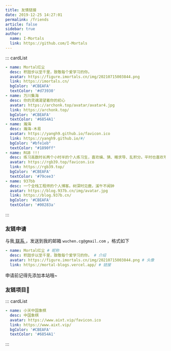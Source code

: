 ```yaml
---
title: 友情链接
date: 2019-12-25 14:27:01
permalink: /friends
article: false
sidebar: true
author: 
  name: I-Mortals
  link: https://github.com/I-Mortals
---
```

<!--
普通卡片列表容器，可用于友情链接、项目推荐、古诗词展示等。
cardList 后面可跟随一个数字表示每行最多显示多少个，选值范围1~4，默认3。在小屏时会根据屏幕宽度减少每行显示数量。
 - name: 麋鹿鲁哟
  desc: 大道至简，知易行难
  avatar: https://cdn.jsdelivr.net/gh/xugaoyi/image_store/blog/20200122153807.jpg # 可选
  link: https://www.cnblogs.com/miluluyo/ # 可选
  bgColor: '#CBEAFA' # 可选，默认var(--bodyBg)。颜色值有#号时请添加单引号
  textColor: '#6854A1' # 可选，默认var(--textColor)
-->

::: cardList

```yaml
- name: Mortal红尘
  desc: 积跬步以至千里，致敬每个爱学习的你。
  avatar: https://figure.imortals.cn/img/20210715003844.png
  link: https://imortals.cn/
  bgColor: '#CBEAFA'
  textColor: '#d73930'
- name: 万川集海
  desc: 你的灵魂渴望着你的初心
  avatar: https://archonk.top/avatar/avatar4.jpg
  link: https://archonk.top/
  bgColor: '#CBEAFA'
  textColor: '#6854A1'
- name: 瀚海
  desc: 瀚海-木易
  avatar: https://yangh9.github.io/favicon.ico
  link: https://yangh9.github.io/#/
  bgColor: "#bfe1eb"
  textColor: "#1890ff"
- name: RGB !!!
  desc: 练习高数时长两个小时半的个人练习生，喜欢编、猜、瞎求导、乱积分。平时也喜欢写写没用的代码。
  avatar: https://rgb39.top/favicon.ico
  link: https://rgb39.top/
  bgColor: '#CBEAFA'
  textColor: '#79cee3'
- name: 937bb
  desc: 一个全栈工程师的个人博客。树深时见鹿，溪午不闻钟
  avatar: https://blog.937b.cn/img/avatar.jpg
  link: https://blog.937b.cn/
  bgColor: '#CBEAFA'
  textColor: '#00283a'
```

:::

### 友链申请

与我[ 联系 ](/about/#联系)，发送到我的邮箱 `wuchen.cg@gmail.com` ，格式如下

```yaml
- name: Mortal红尘 # 昵称
  desc: 积跬步以至千里，致敬每个爱学习的你。 # 介绍
  avatar: https://figure.imortals.cn/img/20210715003844.png # 头像
  link: https://mortal-blogs.vercel.app/ # 链接
```

申请前记得先添加本站哦~

### 友链项目🧊

::: cardList

```yaml
- name: 小天中国象棋
  desc: 中国象棋
  avatar: https://www.aixt.vip/favicon.ico
  link: https://www.aixt.vip/
  bgColor: '#CBEAFA'
  textColor: '#6854A1'
```

:::

